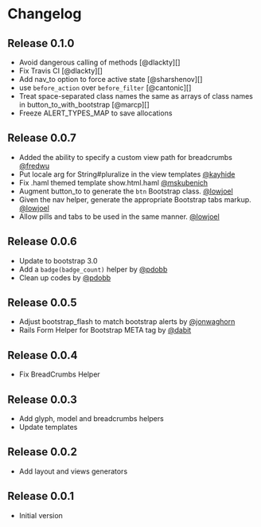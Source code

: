 # Changelog

## Release 0.1.0

- Avoid dangerous calling of methods [@dlackty][]
- Fix Travis CI [@dlackty][]
- Add nav_to option to force active state [@sharshenov][]
- use `before_action` over `before_filter` [@cantonic][]
- Treat space-separated class names the same as arrays of class names in
  button_to_with_bootstrap [@marcp][]
- Freeze ALERT_TYPES_MAP to save allocations

## Release 0.0.7

- Added the ability to specify a custom view path for breadcrumbs [@fredwu][]
- Put locale arg for String#pluralize in the view templates [@kayhide][]
- Fix .haml themed template show.html.haml [@mskubenich][]
- Augment button_to to generate the `btn` Bootstrap class. [@lowjoel][]
- Given the nav helper, generate the appropriate Bootstrap tabs markup.
  [@lowjoel][]
- Allow pills and tabs to be used in the same manner. [@lowjoel][]

## Release 0.0.6

- Update to bootstrap 3.0
- Add a `badge(badge_count)` helper by [@pdobb][]
- Clean up codes by [@pdobb][]

## Release 0.0.5

- Adjust bootstrap_flash to match bootstrap alerts by [@jonwaghorn][]
- Rails Form Helper for Bootstrap META tag by [@dabit][]

## Release 0.0.4

- Fix BreadCrumbs Helper

## Release 0.0.3

- Add glyph, model and breadcrumbs helpers
- Update templates

## Release 0.0.2

- Add layout and views generators

## Release 0.0.1

- Initial version

[@lowjoel]: https://github.com/lowjoel
[@mskubenich]: https://github.com/mskubenich
[@kayhide]: https://github.com/kayhide
[@fredwu]: https://github.com/fredwu
[@jonwaghorn]: https://github.com/jonwaghorn
[@pdobb]: https://github.com/pdobb
[@dabit]: https://github.com/dabit
